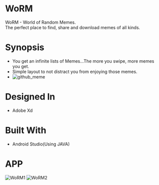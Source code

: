 # WoRM
WoRM - World of Random Memes.  
The perfect place to find, share and download memes of all kinds.
# Synopsis
* You get an infinite lists of Memes...The more you swipe, more memes you get.
* Simple layout to not distract you from enjoying those memes.
* ![github_meme](https://user-images.githubusercontent.com/63808921/97780300-d44a6380-1ba9-11eb-9c89-fe9f1573cddd.png)
# Designed In
* Adobe Xd
# Built With
* Android Studio(Using JAVA)
# APP
![WoRM1](https://user-images.githubusercontent.com/63808921/97780325-fba13080-1ba9-11eb-84b8-dafdea8bd75a.JPG)
![WoRM2](https://user-images.githubusercontent.com/63808921/97780330-ffcd4e00-1ba9-11eb-9e4e-2b98d433fa3a.JPG)
